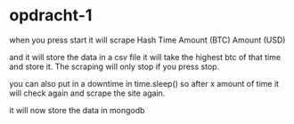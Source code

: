 # opdracht-1

 when you press start it will scrape 
 Hash
 Time
 Amount (BTC)
 Amount (USD)

 and it will store the data in a csv file it will take the highest btc of that time and store it.
 The scraping will only stop if you press stop.

 you can also put in a downtime in time.sleep() so after x amount of time it will check again and scrape the site again.

 it will now store the data in mongodb
 
